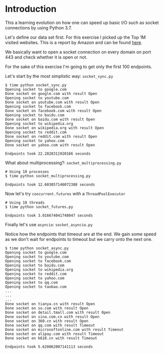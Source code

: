 
# Introduction
This a learning evolution on how one can speed up basic I/O such as socket
connections by using Python 3.7.

Let's define our data set first. For this exercise I picked up the Top 1M
visited websites. This is a report by Amazon and can be found [here](http://s3.amazonaws.com/alexa-static/top-1m.csv.zip).

We basically want to open a socket connection on every domain on port 443 and
check whether it is open or not.

For the sake of this exercise I'm going to get only the first 100 endpoints.

Let's start by the most simplistic way: `socket_sync.py`

```
$ time python socket_sync.py
Opening socket to google.com
Done socket on google.com with result Open
Opening socket to youtube.com
Done socket on youtube.com with result Open
Opening socket to facebook.com
Done socket on facebook.com with result Open
Opening socket to baidu.com
Done socket on baidu.com with result Open
Opening socket to wikipedia.org
Done socket on wikipedia.org with result Open
Opening socket to reddit.com
Done socket on reddit.com with result Open
Opening socket to yahoo.com
Done socket on yahoo.com with result Open

Endpoints took 22.2828311920166 seconds
```

What about multiprocessing?: `socket_multiprocessing.py`

```
# Using 10 processes
$ time python socket_multiprocessing.py

Endpoints took 12.603057146072388 seconds

```

Now let's try `concurrent.futures` with a `ThreadPoolExecutor`

```
# Using 10 threads
$ time python socket_futures.py

Endpoints took 3.016674041748047 seconds
```

Finally let's use `asyncio`: `socket_asyncio.py`

Notice how the endpoints that timeout are at the end. We gain some speed as we
don't wait for endpoints to timeout but we carry onto the next one.
```
$ time python socket_async.py
Opening socket to google.com
Opening socket to youtube.com
Opening socket to facebook.com
Opening socket to baidu.com
Opening socket to wikipedia.org
Opening socket to reddit.com
Opening socket to yahoo.com
Opening socket to qq.com
Opening socket to taobao.com
...
...
...
Done socket on tianya.cn with result Open
Done socket on so.com with result Open
Done socket on detail.tmall.com with result Open
Done socket on sina.com.cn with result Open
Done socket on 360.cn with result Open
Done socket on qq.com with result Timeout
Done socket on microsoftonline.com with result Timeout
Done socket on alipay.com with result Timeout
Done socket on k618.cn with result Timeout

Endpoints took 5.620862007141113 seconds
```
